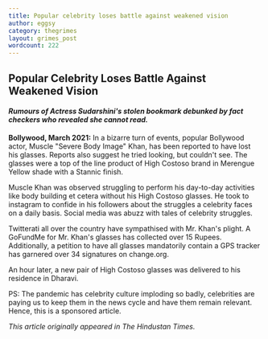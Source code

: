 ```yaml
---
title: Popular celebrity loses battle against weakened vision
author: eggsy
category: thegrimes
layout: grimes_post
wordcount: 222
---
```


## Popular Celebrity Loses Battle Against Weakened Vision

#### *Rumours of Actress Sudarshini's stolen bookmark debunked by fact checkers who revealed she cannot read.*

**Bollywood, March 2021:** In a bizarre turn of events, popular Bollywood actor, Muscle "Severe Body Image" Khan, has been reported to have lost his glasses. Reports also suggest he tried looking, but couldn't see. The glasses were a top of the line product of High Costoso brand in Merengue Yellow shade with a Stannic finish. 

Muscle Khan was observed struggling to perform his day-to-day activities like body building et cetera without his High Costoso glasses. He took to instagram to confide in his followers about the struggles a celebrity faces on a daily basis. Social media was abuzz with tales of celebrity struggles.

Twitterati all over the country have sympathised with Mr. Khan's plight. A GoFundMe for Mr. Khan's glasses has collected over 15 Rupees. Additionally, a petition to have all glasses mandatorily contain a GPS tracker has garnered over 34 signatures on change.org.

An hour later, a new pair of High Costoso glasses was delivered to his residence in Dharavi.

PS: The pandemic has celebrity culture imploding so badly, celebrities are paying us to keep them in the news cycle and have them remain relevant. Hence, this is a sponsored article.

*This article originally appeared in The Hindustan Times.*